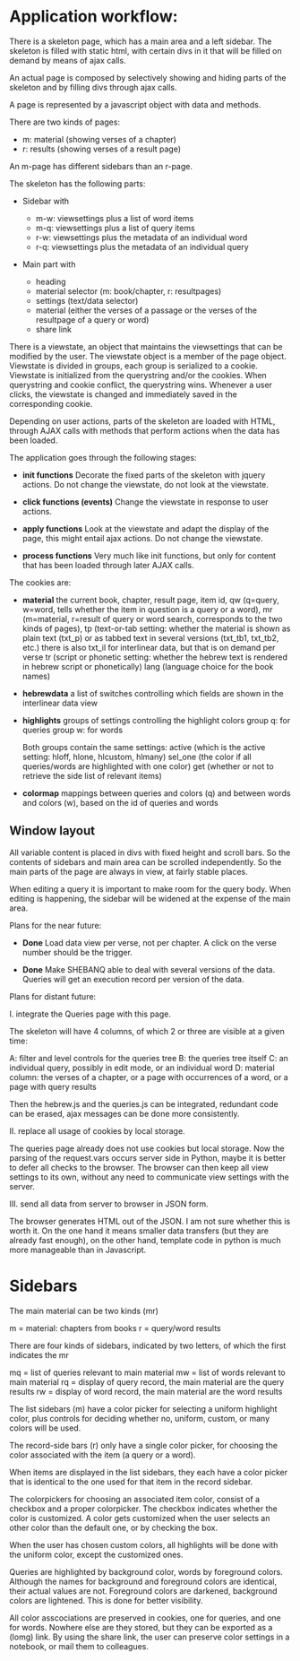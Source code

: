 # Application workflow:

There is a skeleton page, which has a main area and a left sidebar.
The skeleton is filled with static html, with certain divs in it that
will be filled on demand by means of ajax calls.

An actual page is composed by selectively showing and hiding parts of the skeleton and by filling
divs through ajax calls.

A page is represented by a javascript object with data and methods.

There are two kinds of pages:

*   m: material (showing verses of a chapter)
*   r: results  (showing verses of a result page)

An m-page has different sidebars than an r-page.

The skeleton has the following parts:

*   Sidebar with
    *   m-w: viewsettings plus a list of word items
    *   m-q: viewsettings plus a list of query items
    *   r-w: viewsettings plus the metadata of an individual word
    *   r-q: viewsettings plus the metadata of an individual query

*   Main part with
    *   heading
    *   material selector (m: book/chapter, r: resultpages)
    *   settings (text/data selector)
    *   material (either the verses of a passage or the verses of the resultpage of a query or word)
    *   share link

There is a viewstate, an object that maintains the viewsettings that can be modified by the user.
The viewstate object is a member of the page object.
Viewstate is divided in groups, each group is serialized to a cookie.
Viewstate is initialized from the querystring and/or the cookies.
When querystring and cookie conflict, the querystring wins.
Whenever a user clicks, the viewstate is changed and immediately saved in the corresponding cookie.

Depending on user actions, parts of the skeleton are loaded with HTML, through AJAX calls with methods that
perform actions when the data has been loaded.

The application goes through the following stages:

*   **init functions**
    Decorate the fixed parts of the skeleton with jquery actions.
    Do not change the viewstate, do not look at the viewstate.

*   **click functions (events)**
    Change the viewstate in response to user actions.

*   **apply functions**
    Look at the viewstate and adapt the display of the page, this might entail ajax actions.
    Do not change the viewstate.

*   **process functions**
    Very much like init functions, but only for content that has been loaded through later AJAX calls.

The cookies are:

*   **material**
    the current book, chapter, result page, item id,
    qw (q=query, w=word, tells whether the item in question is a query or a word),
    mr (m=material, r=result of query or word search, corresponds to the two kinds of pages),
    tp (text-or-tab setting: whether the material is shown as
       plain text (txt_p) or as tabbed text in several versions (txt_tb1, txt_tb2, etc.)
       there is also txt_il for interlinear data, but that is on demand per verse
    tr (script or phonetic setting: whether the hebrew text is rendered in hebrew script or phonetically)
    lang (language choice for the book names)

*   **hebrewdata**
    a list of switches controlling which fields are shown in the interlinear data view

*   **highlights**
    groups of settings controlling the highlight colors
    group q: for queries
    group w: for words

    Both groups contain the same settings:
    active (which is the active setting: hloff, hlone, hlcustom, hlmany)
    sel_one (the color if all queries/words are highlighted with one color)
    get (whether or not to retrieve the side list of relevant items)

*   **colormap**
    mappings between queries and colors (q) and between words and colors (w),
    based on the id of queries and words

## Window layout

All variable content is placed in divs with fixed height and scroll bars.
So the contents of sidebars and main area can be scrolled independently.
So the main parts of the page are always in view, at fairly stable places.

When editing a query it is important to make room for the query body.
When editing is happening, the sidebar will be widened at the expense of the main area.

Plans for the near future:

*   **Done** Load data view per verse, not per chapter. A click on the verse number should be the trigger.

*   **Done** Make SHEBANQ able to deal with several versions of the data.
    Queries will get an execution record per version of the data.

Plans for distant future:

I. integrate the Queries page with this page.

The skeleton will have 4 columns, of which 2 or three are visible at a given time:

A: filter and level controls for the queries tree
B: the queries tree itself
C: an individual query, possibly in edit mode, or an individual word
D: material column: the verses of a chapter, or a page with occurrences of a word, or a page with query results

Then the hebrew.js and the queries.js can be integrated, redundant code can be erased, ajax messages can be done more consistently.

II. replace all usage of cookies by local storage.

The queries page already does not use cookies but local storage.
Now the parsing of the request.vars occurs server side in Python, maybe it is better to defer all checks to the browser.
The browser can then keep all view settings to its own, without any need to communicate view settings with the server.

III. send all data from server to browser in JSON form.

The browser generates HTML out of the JSON.
I am not sure whether this is worth it.
On the one hand it means smaller data transfers (but they are already fast enough), on the other hand, template code in python is
much more manageable than in Javascript.

# Sidebars

The main material can be two kinds (mr)

m = material: chapters from books
r = query/word results

There are four kinds of sidebars, indicated by two letters,
of which the first indicates the mr

mq = list of queries relevant to main material
mw = list of words relevant to main material
rq = display of query record, the main material are the query results
rw = display of word record, the main material are the word results

The list sidebars (m) have a color picker for selecting a uniform highlight color,
plus controls for deciding whether no, uniform, custom, or many colors will be used.

The record-side bars (r) only have a single color picker, for
choosing the color associated with the item (a query or a word).

When items are displayed in the list sidebars, they each have a color picker that
is identical to the one used for that item in the record sidebar.

The colorpickers for choosing an associated item color, consist of a checkbox and a proper colorpicker.
The checkbox indicates whether the color is customized.
A color gets customized when the user selects an other color than the default one, or by checking the box.

When the user has chosen custom colors, all highlights will be done with the uniform color, except
the customized ones.

Queries are highlighted by background color, words by foreground colors.
Although the names for background and foreground colors are identical, their actual values are not.
Foreground colors are darkened, background colors are lightened.
This is done for better visibility.

All color asscociations are preserved in cookies, one for queries, and one for words.
Nowhere else are they stored, but they can be exported as a (lomg) link.
By using the share link, the user can preserve color settings in a notebook,
or mail them to colleagues.
